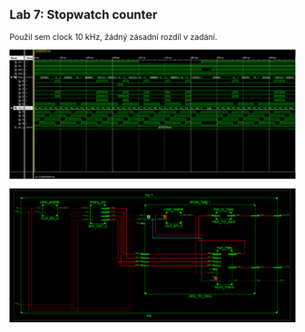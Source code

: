 ## Lab 7: Stopwatch counter
Použil sem clock 10 kHz, žádný zásadní rozdíl v zadání.

![and_gates](../../Images/lab7.PNG)

![and_gates](../../Images/lab7b.PNG)